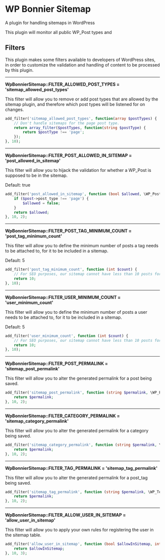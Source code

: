 # WP Bonnier Sitemap
A plugin for handling sitemaps in WordPress

This plugin will monitor all public WP_Post types and 

## Filters
This plugin makes some filters available to developers of WordPress sites, in order to customize the validation and handling of content to be processed by this plugin.

---

**WpBonnierSitemap::FILTER_ALLOWED_POST_TYPES = 'sitemap_allowed_post_types'**

This filter will allow you to remove or add post types that are allowed by the sitemap plugin,
and therefore which post types will be listened for on changes.

```php
add_filter('sitemap_allowed_post_types', function(array $postTypes) {
    // Don't handle sitemaps for the page post type.
    return array_filter($postTypes, function(string $postType) {
        return $postType !== 'page';
    });
}, 10);
```

---

**WpBonnierSitemap::FILTER_POST_ALLOWED_IN_SITEMAP = 'post_allowed_in_sitemap'**

This filter will allow you to hijack the validation for whether a WP_Post is supposed to be in the sitemap.

Default: true

```php
add_filter('post_allowed_in_sitemap', function (bool $allowed, \WP_Post $post) {
    if ($post->post_type !== 'page') {
        $allowed = false;
    }
    return $allowed;
}, 10, 2);
```

---

**WpBonnierSitemap::FILTER_POST_TAG_MINIMUM_COUNT = 'post_tag_minimum_count'**

This filter will allow you to define the minimum number of posts a tag needs to be attached to, for it to be included in a sitemap.

Default: 5

```php
add_filter('post_tag_minimum_count', function (int $count) {
    // For SEO purposes, our sitemap cannot have less than 10 posts for tag pages.
    return 10;
}, 10);
``` 

---

**WpBonnierSitemap::FILTER_USER_MINIMUM_COUNT = 'user_minimum_count'**

This filter will allow you to define the minimum number of posts a user needs to be attached to, for it to be included in a sitemap.

Default: 5

```php
add_filter('user_minimum_count', function (int $count) {
    // For SEO purposes, our sitemap cannot have less than 10 posts for user pages.
    return 10;
}, 10);
``` 

---

**WpBonnierSitemap::FILTER_POST_PERMALINK = 'sitemap_post_permalink'**

This filter will allow you to alter the generated permalink for a post being saved.

```php
add_filter('sitemap_post_permalink', function (string $permalink, \WP_Post $post) {
    return $permalink;
}, 10, 2);
``` 

---

**WpBonnierSitemap::FILTER_CATEGORY_PERMALINK = 'sitemap_category_permalink'**

This filter will allow you to alter the generated permalink for a category being saved.

```php
add_filter('sitemap_category_permalink', function (string $permalink, \WP_Term $category) {
    return $permalink;
}, 10, 2);
``` 

---

**WpBonnierSitemap::FILTER_TAG_PERMALINK = 'sitemap_tag_permalink'**

This filter will allow you to alter the generated permalink for a post_tag being saved.

```php
add_filter('sitemap_tag_permalink', function (string $permalink, \WP_Term $tag) {
    return $permalink;
}, 10, 2);
```

---

**WpBonnierSitemap::FILTER_ALLOW_USER_IN_SITEMAP = 'allow_user_in_sitemap'**

This filter will allow you to apply your own rules for registering the user in the sitemap table.

```php
add_filter('allow_user_in_sitemap', function (bool $allowInSitemap, int $userID, \WP_User $user) {
    return $allowInSitemap;
}, 10, 3);
``` 
